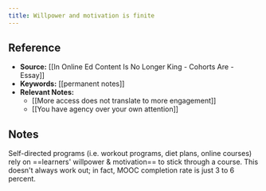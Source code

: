 ```yaml
---
title: Willpower and motivation is finite
---
```

## Reference
- **Source:** [[In Online Ed Content Is No Longer King - Cohorts Are - Essay]]
- **Keywords:** [[permanent notes]]
- **Relevant Notes:** 
	- [[More access does not translate to more engagement]]
	- [[You have agency over your own attention]]
## Notes
Self-directed programs (i.e. workout programs, diet plans, online courses) rely on ==learners' willpower & motivation== to stick through a course. This doesn't always work out; in fact, MOOC completion rate is just 3 to 6 percent.